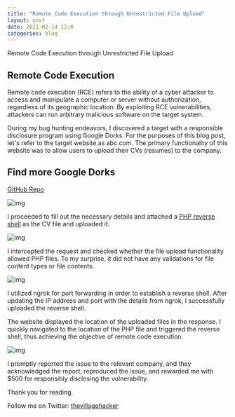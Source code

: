 ```yaml
---
title: "Remote Code Execution through Unrestricted File Upload"
layout: post
date: 2021-02-14 12:0
categories: blog
---
```


Remote Code Execution through Unrestricted File Upload

## Remote Code Execution
Remote code execution (RCE) refers to the ability of a cyber attacker to access and manipulate a computer or server without authorization, regardless of its geographic location. By exploiting RCE vulnerabilities, attackers can run arbitrary malicious software on the target system.

During my bug hunting endeavors, I discovered a target with a responsible disclosure program using Google Dorks. For the purposes of this blog post, let's refer to the target website as abc.com. The primary functionality of this website was to allow users to upload their CVs (resumes) to the company.

## Find more Google Dorks
[GitHub Repo](https://github.com/thevillagehacker/Bug-Hunting/blob/main/Dorks/Google_dorks.md)

![img](/assets/images/blogs/RCE3/1.webp)

I proceeded to fill out the necessary details and attached a [PHP reverse shell](https://github.com/thevillagehacker/Bug-Hunting/blob/main/Rev-shell/php_rev_shell.php) as the CV file and uploaded it.

![img](/assets/images/blogs/RCE3/2.webp)

I intercepted the request and checked whether the file upload functionality allowed PHP files. To my surprise, it did not have any validations for file content types or file contents.

![img](/assets/images/blogs/RCE3/3.webp)

I utilized ngrok for port forwarding in order to establish a reverse shell. After updating the IP address and port with the details from ngrok, I successfully uploaded the reverse shell.

The website displayed the location of the uploaded files in the response. I quickly navigated to the location of the PHP file and triggered the reverse shell, thus achieving the objective of remote code execution.

![img](/assets/images/blogs/RCE3/4.webp)

I promptly reported the issue to the relevant company, and they acknowledged the report, reproduced the issue, and rewarded me with $500 for responsibly disclosing the vulnerability.

Thank you for reading.

Follow me on Twitter: [thevillagehacker](https://twitter.com/thevillagehackr)